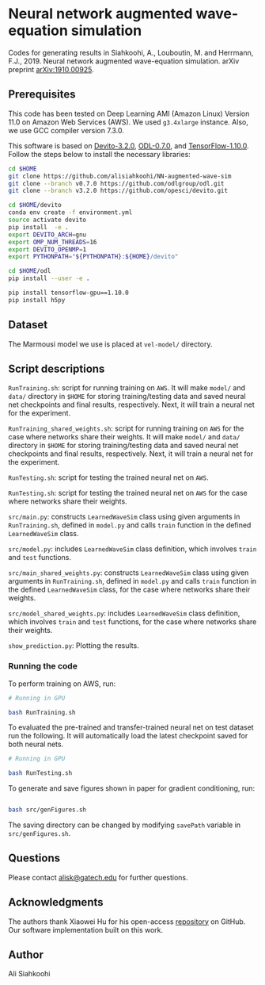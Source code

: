 # Neural network augmented wave-equation simulation

Codes for generating results in Siahkoohi, A., Louboutin, M. and Herrmann, F.J., 2019. Neural network augmented wave-equation simulation. arXiv preprint [arXiv:1910.00925](https://arxiv.org/abs/1910.00925).



## Prerequisites

This code has been tested on Deep Learning AMI (Amazon Linux) Version 11.0 on Amazon Web Services (AWS). We used `g3.4xlarge` instance. Also, we use GCC compiler version 7.3.0.

This software is based on [Devito-3.2.0](https://github.com/opesci/devito/releases/tag/v3.2.0), [ODL-0.7.0](https://github.com/odlgroup/odl/releases/tag/v0.7.0), and [TensorFlow-1.10.0](https://github.com/tensorflow/tensorflow/releases/tag/v1.10.0). Follow the steps below to install the necessary libraries:

```bash
cd $HOME
git clone https://github.com/alisiahkoohi/NN-augmented-wave-sim
git clone --branch v0.7.0 https://github.com/odlgroup/odl.git
git clone --branch v3.2.0 https://github.com/opesci/devito.git

cd $HOME/devito
conda env create -f environment.yml
source activate devito
pip install  -e .
export DEVITO_ARCH=gnu
export OMP_NUM_THREADS=16
export DEVITO_OPENMP=1
export PYTHONPATH="${PYTHONPATH}:${HOME}/devito"

cd $HOME/odl
pip install --user -e .

pip install tensorflow-gpu==1.10.0
pip install h5py
```

## Dataset

The Marmousi model we use is placed at `vel-model/` directory.

## Script descriptions

`RunTraining.sh`\: script for running training on `AWS`. It will make `model/` and `data/` directory in `$HOME` for storing training/testing data and saved neural net checkpoints and final results, respectively. Next, it will train a neural net for the experiment.

`RunTraining_shared_weights.sh`\: script for running training on `AWS` for the case where networks share their weights. It will make `model/` and `data/` directory in `$HOME` for storing training/testing data and saved neural net checkpoints and final results, respectively. Next, it will train a neural net for the experiment.

`RunTesting.sh`\: script for testing the trained neural net on `AWS`. 

`RunTesting.sh`\: script for testing the trained neural net on `AWS` for the case where networks share their weights. 

`src/main.py`\: constructs `LearnedWaveSim` class using given arguments in `RunTraining.sh`\, defined in `model.py` and calls `train` function in the defined  `LearnedWaveSim` class.

`src/model.py`: includes `LearnedWaveSim` class definition, which involves `train` and `test` functions.

`src/main_shared_weights.py`\: constructs `LearnedWaveSim` class using given arguments in `RunTraining.sh`\, defined in `model.py` and calls `train` function in the defined  `LearnedWaveSim` class, for the case where networks share their weights.

`src/model_shared_weights.py`: includes `LearnedWaveSim` class definition, which involves `train` and `test` functions, for the case where networks share their weights.

`show_prediction.py`\: Plotting the results.

### Running the code

To perform training on AWS, run:

```bash
# Running in GPU

bash RunTraining.sh

```

To evaluated the pre-trained and transfer-trained neural net on test dataset run the following. It will automatically load the latest checkpoint saved for both neural nets.

```bash
# Running in GPU

bash RunTesting.sh

```

To generate and save figures shown in paper for gradient conditioning, run:

```bash

bash src/genFigures.sh

```

The saving directory can be changed by modifying `savePath` variable in `src/genFigures.sh`\.


## Questions

Please contact alisk@gatech.edu for further questions.

## Acknowledgments

The authors thank Xiaowei Hu for his open-access [repository](https://github.com/xhujoy/CycleGAN-tensorflow) on GitHub. Our software implementation built on this work.

## Author

Ali Siahkoohi
